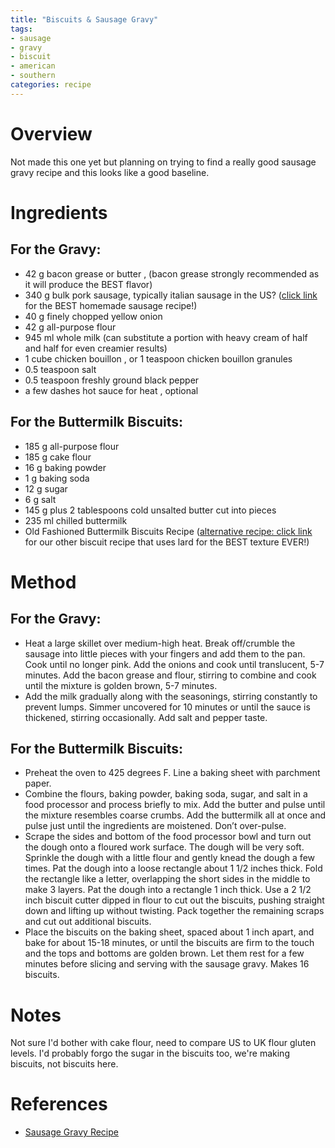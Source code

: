 ```yaml
---
title: "Biscuits & Sausage Gravy"
tags:
- sausage
- gravy
- biscuit
- american
- southern
categories: recipe
---
```


# Overview
Not made this one yet but planning on trying to find a really good sausage gravy recipe and this looks like a good baseline.

# Ingredients
## For the Gravy:
- 42 g bacon grease or butter , (bacon grease strongly recommended as it will produce the BEST flavor)
- 340 g bulk pork sausage, typically italian sausage in the US? ([click link](https://www.daringgourmet.com/italian-sausage-recipe/) for the BEST homemade sausage recipe!)
- 40 g finely chopped yellow onion
- 42 g all-purpose flour
- 945 ml whole milk (can substitute a portion with heavy cream of half and half for even creamier results)
- 1 cube chicken bouillon , or 1 teaspoon chicken bouillon granules
- 0.5 teaspoon salt
- 0.5 teaspoon freshly ground black pepper
- a few dashes hot sauce for heat , optional
## For the Buttermilk Biscuits:
- 185 g all-purpose flour
- 185 g cake flour
- 16 g baking powder
- 1 g baking soda
- 12 g sugar
- 6 g salt
- 145 g plus 2 tablespoons cold unsalted butter cut into pieces
- 235 ml chilled buttermilk
- Old Fashioned Buttermilk Biscuits Recipe ([alternative recipe: click link](https://www.daringgourmet.com/best-buttermilk-biscuits/) for our other biscuit recipe that uses lard for the BEST texture EVER!)

# Method
## For the Gravy: 
- Heat a large skillet over medium-high heat. Break off/crumble the sausage into little pieces with your fingers and add them to the pan. Cook until no longer pink. Add the onions and cook until translucent, 5-7 minutes. Add the bacon grease and flour, stirring to combine and cook until the mixture is golden brown, 5-7 minutes.
- Add the milk gradually along with the seasonings, stirring constantly to prevent lumps. Simmer uncovered for 10 minutes or until the sauce is thickened, stirring occasionally. Add salt and pepper taste.

## For the Buttermilk Biscuits:
- Preheat the oven to 425 degrees F. Line a baking sheet with parchment paper.
- Combine the flours, baking powder, baking soda, sugar, and salt in a food processor and process briefly to mix. Add the butter and pulse until the mixture resembles coarse crumbs. Add the buttermilk all at once and pulse just until the ingredients are moistened. Don’t over-pulse.
- Scrape the sides and bottom of the food processor bowl and turn out the dough onto a floured work surface. The dough will be very soft. Sprinkle the dough with a little flour and gently knead the dough a few times. Pat the dough into a loose rectangle about 1 1/2 inches thick. Fold the rectangle like a letter, overlapping the short sides in the middle to make 3 layers. Pat the dough into a rectangle 1 inch thick. Use a 2 1/2 inch biscuit cutter dipped in flour to cut out the biscuits, pushing straight down and lifting up without twisting. Pack together the remaining scraps and cut out additional biscuits.
- Place the biscuits on the baking sheet, spaced about 1 inch apart, and bake for about 15-18 minutes, or until the biscuits are firm to the touch and the tops and bottoms are golden brown. Let them rest for a few minutes before slicing and serving with the sausage gravy. Makes 16 biscuits.

# Notes
Not sure I'd bother with cake flour, need to compare US to UK flour gluten levels.
I'd probably forgo the sugar in the biscuits too, we're making biscuits, not biscuits here.

# References
- [Sausage Gravy Recipe](https://www.daringgourmet.com/southern-style-sausage-gravy-biscuits/)